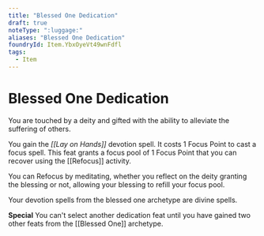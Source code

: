 ```yaml
---
title: "Blessed One Dedication"
draft: true
noteType: ":luggage:"
aliases: "Blessed One Dedication"
foundryId: Item.YbxOyeVt49wnFdfl
tags:
  - Item
---
```


# Blessed One Dedication

You are touched by a deity and gifted with the ability to alleviate the suffering of others.

You gain the _[[Lay on Hands]]_ devotion spell. It costs 1 Focus Point to cast a focus spell. This feat grants a focus pool of 1 Focus Point that you can recover using the [[Refocus]] activity.

You can Refocus by meditating, whether you reflect on the deity granting the blessing or not, allowing your blessing to refill your focus pool.

Your devotion spells from the blessed one archetype are divine spells.

**Special** You can't select another dedication feat until you have gained two other feats from the [[Blessed One]] archetype.
